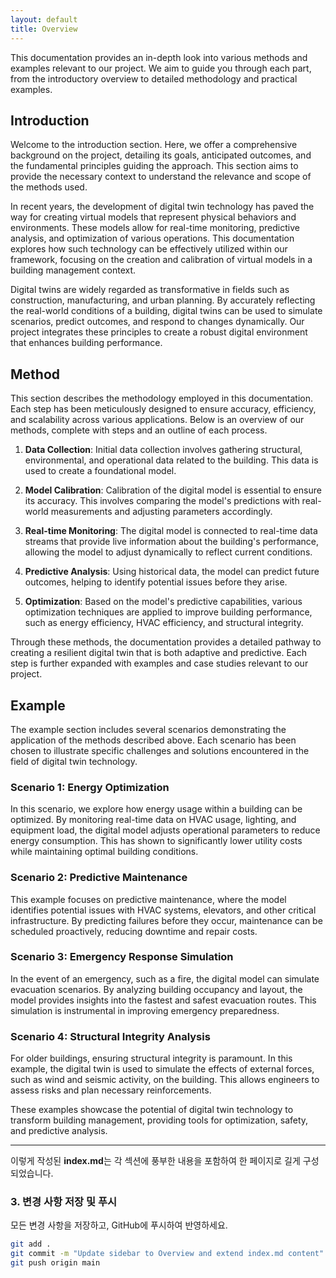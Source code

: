 ```yaml
---
layout: default
title: Overview
---
```


This documentation provides an in-depth look into various methods and examples relevant to our project. We aim to guide you through each part, from the introductory overview to detailed methodology and practical examples.

## Introduction

Welcome to the introduction section. Here, we offer a comprehensive background on the project, detailing its goals, anticipated outcomes, and the fundamental principles guiding the approach. This section aims to provide the necessary context to understand the relevance and scope of the methods used.

In recent years, the development of digital twin technology has paved the way for creating virtual models that represent physical behaviors and environments. These models allow for real-time monitoring, predictive analysis, and optimization of various operations. This documentation explores how such technology can be effectively utilized within our framework, focusing on the creation and calibration of virtual models in a building management context.

Digital twins are widely regarded as transformative in fields such as construction, manufacturing, and urban planning. By accurately reflecting the real-world conditions of a building, digital twins can be used to simulate scenarios, predict outcomes, and respond to changes dynamically. Our project integrates these principles to create a robust digital environment that enhances building performance.

## Method

This section describes the methodology employed in this documentation. Each step has been meticulously designed to ensure accuracy, efficiency, and scalability across various applications. Below is an overview of our methods, complete with steps and an outline of each process.

1. **Data Collection**: Initial data collection involves gathering structural, environmental, and operational data related to the building. This data is used to create a foundational model.
   
2. **Model Calibration**: Calibration of the digital model is essential to ensure its accuracy. This involves comparing the model's predictions with real-world measurements and adjusting parameters accordingly.

3. **Real-time Monitoring**: The digital model is connected to real-time data streams that provide live information about the building's performance, allowing the model to adjust dynamically to reflect current conditions.

4. **Predictive Analysis**: Using historical data, the model can predict future outcomes, helping to identify potential issues before they arise.

5. **Optimization**: Based on the model's predictive capabilities, various optimization techniques are applied to improve building performance, such as energy efficiency, HVAC efficiency, and structural integrity.

Through these methods, the documentation provides a detailed pathway to creating a resilient digital twin that is both adaptive and predictive. Each step is further expanded with examples and case studies relevant to our project.

## Example

The example section includes several scenarios demonstrating the application of the methods described above. Each scenario has been chosen to illustrate specific challenges and solutions encountered in the field of digital twin technology.

### Scenario 1: Energy Optimization
In this scenario, we explore how energy usage within a building can be optimized. By monitoring real-time data on HVAC usage, lighting, and equipment load, the digital model adjusts operational parameters to reduce energy consumption. This has shown to significantly lower utility costs while maintaining optimal building conditions.

### Scenario 2: Predictive Maintenance
This example focuses on predictive maintenance, where the model identifies potential issues with HVAC systems, elevators, and other critical infrastructure. By predicting failures before they occur, maintenance can be scheduled proactively, reducing downtime and repair costs.

### Scenario 3: Emergency Response Simulation
In the event of an emergency, such as a fire, the digital model can simulate evacuation scenarios. By analyzing building occupancy and layout, the model provides insights into the fastest and safest evacuation routes. This simulation is instrumental in improving emergency preparedness.

### Scenario 4: Structural Integrity Analysis
For older buildings, ensuring structural integrity is paramount. In this example, the digital twin is used to simulate the effects of external forces, such as wind and seismic activity, on the building. This allows engineers to assess risks and plan necessary reinforcements.

These examples showcase the potential of digital twin technology to transform building management, providing tools for optimization, safety, and predictive analysis.

---

이렇게 작성된 **index.md**는 각 섹션에 풍부한 내용을 포함하여 한 페이지로 길게 구성되었습니다. 

### 3. 변경 사항 저장 및 푸시
모든 변경 사항을 저장하고, GitHub에 푸시하여 반영하세요.

```bash
git add .
git commit -m "Update sidebar to Overview and extend index.md content"
git push origin main
